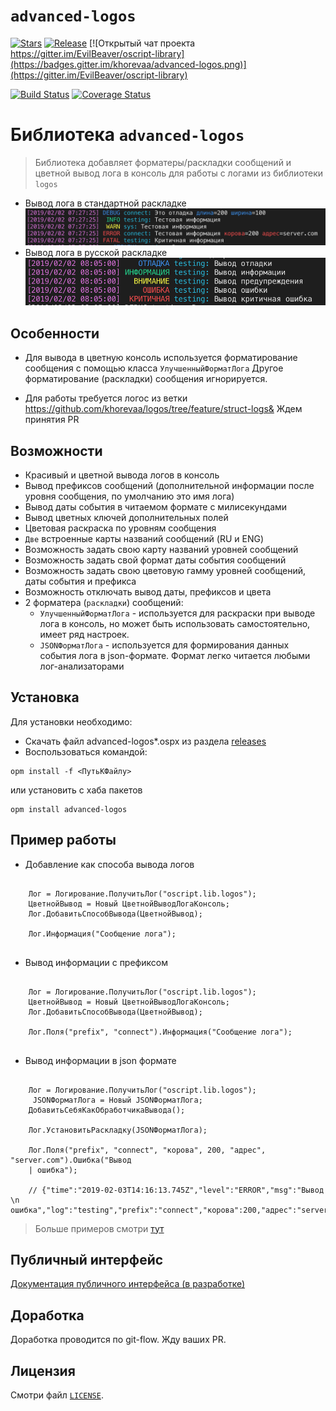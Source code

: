 # `advanced-logos`

[![Stars](https://img.shields.io/github/stars/khorevaa/advanced-logos.svg?label=Github%20%E2%98%85&a)](https://github.com/khorevaa/advanced-logos/stargazers)
[![Release](https://img.shields.io/github/tag/khorevaa/advanced-logos.svg?label=Last%20release&a)](https://github.com/khorevaa/advanced-logos/releases)
[![Открытый чат проекта https://gitter.im/EvilBeaver/oscript-library](https://badges.gitter.im/khorevaa/advanced-logos.png)](https://gitter.im/EvilBeaver/oscript-library)

[![Build Status](https://travis-ci.org/khorevaa/advanced-logos.svg?branch=master)](https://travis-ci.org/khorevaa/advanced-logos)
[![Coverage Status](https://coveralls.io/repos/github/khorevaa/advanced-logos/badge.svg?branch=master)](https://coveralls.io/github/khorevaa/advanced-logos?branch=master)

# Библиотека `advanced-logos`

> Библиотека добавляет форматеры/раскладки сообщений и цветной вывод лога в консоль для работы с логами из библиотеки `logos`

* Вывод лога в стандартной раскладке
    ![Пример вывода лога](img/example_en.png)
* Вывод лога в русской раскладке
    ![Пример вывода лога](img/example_ru.png)

## Особенности

* Для вывода в цветную консоль используется форматирование сообщения с помощью класса `УлучшенныйФорматЛога`
  Другое форматирование (раскладки) сообщения игнорируется. 

* Для работы требуется логос из ветки https://github.com/khorevaa/logos/tree/feature/struct-logs& Ждем принятия PR

## Возможности

* Красивый и цветной вывода логов в консоль
* Вывод префиксов сообщений (дополнительной информации после уровня сообщения, по умолчанию это имя лога)
* Вывод даты события в читаемом формате с милисекундами
* Вывод цветных ключей дополнительных полей
* Цветовая раскраска по уровням сообщения
* `Две` встроенные карты названий сообщений (RU и ENG) 
* Возможность задать свою карту названий уровней сообщений
* Возможность задать свой формат даты события сообщений
* Возможность задать свою цветовую гамму уровней сообщений, даты события и префикса
* Возможность отключать вывод даты, префиксов и цвета
* 2 форматера (`раскладки`) сообщений:
    * `УлучшенныйФорматЛога` - используется для раскраски при выводе лога в консоль, но может быть использовать самостоятельно, имеет ряд настроек.
    * `JSONФорматЛога` - используется для формирования данных события лога в json-формате. Формат легко читается любыми лог-анализаторами

## Установка

Для установки необходимо:
* Скачать файл advanced-logos*.ospx из раздела [releases](https://github.com/khorevaa/advanced-logos/releases)
* Воспользоваться командой:

```
opm install -f <ПутьКФайлу>
```
или установить с хаба пакетов

```
opm install advanced-logos
```

## Пример работы

* Добавление как способа вывода логов
```bsl

    Лог = Логирование.ПолучитьЛог("oscript.lib.logos");
    ЦветнойВывод = Новый ЦветнойВыводЛогаКонсоль;
    Лог.ДобавитьСпособВывода(ЦветнойВывод);

    Лог.Информация("Сообщение лога");
    
```

* Вывод информации с префиксом
```bsl

    Лог = Логирование.ПолучитьЛог("oscript.lib.logos");
    ЦветнойВывод = Новый ЦветнойВыводЛогаКонсоль;
    Лог.ДобавитьСпособВывода(ЦветнойВывод);

    Лог.Поля("prefix", "connect").Информация("Сообщение лога");
    
```

* Вывод информации в json формате
```bsl

    Лог = Логирование.ПолучитьЛог("oscript.lib.logos");
     JSONФорматЛога = Новый JSONФорматЛога;
    ДобавитьСебяКакОбработчикаВывода();

    Лог.УстановитьРаскладку(JSONФорматЛога);
    
    Лог.Поля("prefix", "connect", "корова", 200, "адрес", "server.com").Ошибка("Вывод 
    | ошибка");
    
    // {"time":"2019-02-03T14:16:13.745Z","level":"ERROR","msg":"Вывод \n ошибка","log":"testing","prefix":"connect","корова":200,"адрес":"server.com"}

```


> Больше примеров смотри [тут](/tests/ЦветнойВыводЛогаКонсоль_test.os)

## Публичный интерфейс

[Документация публичного интерфейса (в разработке)](docs/README.md)

## Доработка

Доработка проводится по git-flow. Жду ваших PR.

## Лицензия

Смотри файл [`LICENSE`](LICENSE).
